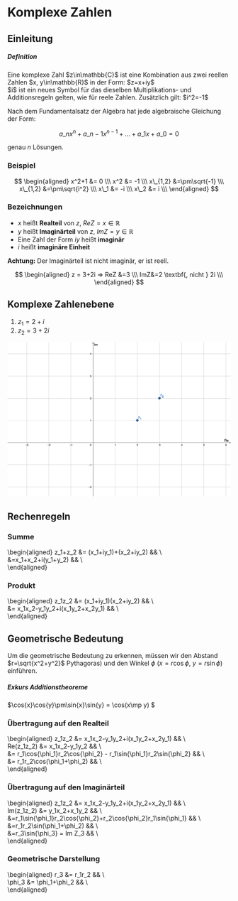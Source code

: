 # Komplexe Zahlen

## Einleitung

<div class="p-notification--information">
    <div class="p-notification__content">
        <h5 class="p-notification__title">Definition</h5>
        <p class="p-notification__message">
            Eine komplexe Zahl $z\in\mathbb{C}$ ist eine Kombination aus zwei reellen Zahlen $x, y\in\mathbb{R}$ in der Form: $z=x+iy$<br>
            $i$ ist ein neues Symbol für das dieselben Multiplikations- und Additionsregeln gelten, wie für reele Zahlen. Zusätzlich gilt: $i^2=-1$
        </p>
    </div>
</div>

Nach dem Fundamentalsatz der Algebra hat jede algebraische Gleichung der Form:

$$
a\_nx^n+a\_{n-1}x^{n-1}+...+a\_1x+a\_0 = 0
$$

genau $n$ Lösungen.

### Beispiel

$$
\begin{aligned}
x^2+1 &= 0 \\\
x^2 &= -1 \\\
x\_{1,2} &=\pm\sqrt{-1} \\\
x\_{1,2} &=\pm\sqrt{i^2} \\\
x\_1 &= -i \\\
x\_2 &= i \\\
\end{aligned}
$$

### Bezeichnungen

- $x$ heißt **Realteil** von $z$, $ReZ=x\in\mathbb{R}$
- $y$ heißt **Imaginärteil** von $z$, $ImZ=y\in\mathbb{R}$
- Eine Zahl der Form $iy$ heißt **imaginär**
- $i$ heißt **imaginäre Einheit**

**Achtung:** Der Imaginärteil ist nicht imaginär, er ist reell.

$$
\begin{aligned}
z = 3+2i => ReZ &=3 \\\
ImZ&=2 \textbf{, nicht }  2i \\\
\end{aligned}
$$

## Komplexe Zahlenebene

1. $z_1=2+i$
2. $z_2=3+2i$

![komplexe_ebene.png](/docs/img/komplexe_ebene.png)

## Rechenregeln

### Summe

\begin{aligned}
z_1+z_2 &= (x_1+iy_1)+(x_2+iy_2) && \\\
&=x_1+x_2+i(y_1+y_2) && \\\
\end{aligned}

### Produkt

\begin{aligned}
z_1z_2 &= (x_1+iy_1)(x_2+iy_2) && \\\
&= x_1x_2-y_1y_2+i(x_1y_2+x_2y_1) && \\\
\end{aligned}


## Geometrische Bedeutung

Um die geometrische Bedeutung zu erkennen, müssen wir den Abstand $r=\sqrt{x^2+y^2}$ Pythagoras) und den Winkel $\phi$ ($x=r\cos\phi$, $y=r\sin\phi$) einführen.

<div class="p-notification--information">
    <div class="p-notification__content">
        <h5 class="p-notification__title">Exkurs Additionstheoreme</h5>
        <p class="p-notification__message">
            $\cos{x}\cos{y}\pm\sin{x}\sin{y} = \cos(x\mp y) $
        </p>
    </div>
</div>

### Übertragung auf den Realteil

\begin{aligned}
z_1z_2 &= x_1x_2-y_1y_2+i(x_1y_2+x_2y_1) && \\\
Re(z_1z_2) &= x_1x_2-y_1y_2 && \\\
&= r_1\cos{\phi_1}r_2\cos{\phi_2} - r_1\sin{\phi_1}r_2\sin{\phi_2} && \\\
&= r_1r_2\cos(\phi_1+\phi_2) && \\\
\end{aligned}

### Übertragung auf den Imaginärteil

\begin{aligned}
z_1z_2 &= x_1x_2-y_1y_2+i(x_1y_2+x_2y_1) && \\\
Im(z_1z_2) &= y_1x_2+x_1y_2 && \\\
&=r_1\sin{\phi_1}r_2\cos{\phi_2}+r_2\cos{\phi_2}r_1\sin{\phi_1} && \\\
&=r_1r_2\sin(\phi_1+\phi_2) && \\\
&=r_3\sin{\phi_3} = Im Z_3 && \\\
\end{aligned}

### Geometrische Darstellung

\begin{aligned}
r_3 &= r_1r_2 && \\\
\phi_3 &= \phi_1+\phi_2 && \\\
\end{aligned}